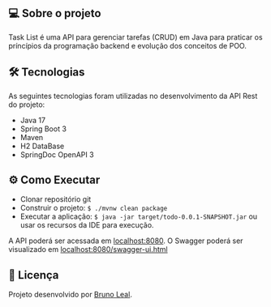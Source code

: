 ## 💻 Sobre o projeto

Task List é uma API para gerenciar tarefas (CRUD) em Java para praticar os príncípios da programação backend e evolução dos conceitos de POO.

## 🛠 Tecnologias

As seguintes tecnologias foram utilizadas no desenvolvimento da API Rest do projeto:

- Java 17
- Spring Boot 3
- Maven
- H2 DataBase
- SpringDoc OpenAPI 3

## ⚙️ Como Executar

- Clonar repositório git
- Construir o projeto: `$ ./mvnw clean package`
- Executar a aplicação: `$ java -jar target/todo-0.0.1-SNAPSHOT.jar` ou usar os recursos da IDE para execução.

A API poderá ser acessada em [localhost:8080](http://localhost:8080).
O Swagger poderá ser visualizado em [localhost:8080/swagger-ui.html](http://localhost:8080/swagger-ui.html)

## 📝 Licença

Projeto desenvolvido por [Bruno Leal](https://github.com/lealbruuno).
